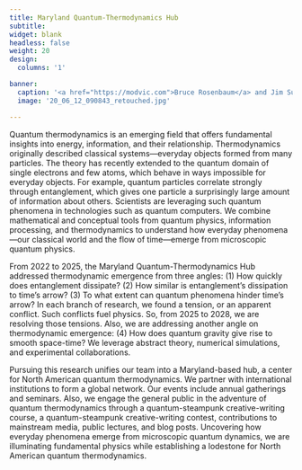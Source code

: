 ```yaml
---
title: Maryland Quantum-Thermodynamics Hub
subtitle:
widget: blank
headless: false
weight: 20
design:
  columns: '1'

banner:
  caption: '<a href="https://modvic.com">Bruce Rosenbaum</a> and Jim Su'
  image: '20_06_12_090843_retouched.jpg'

---
```


Quantum thermodynamics is an emerging field that offers fundamental
insights into energy, information, and their relationship. Thermodynamics
originally described classical systems—everyday objects formed from
many particles. The theory has recently extended to the quantum domain
of single electrons and few atoms, which behave in ways impossible for
everyday objects. For example, quantum particles correlate strongly
through entanglement, which gives one particle a surprisingly large amount
of information about others. Scientists are leveraging such quantum
phenomena in technologies such as quantum computers. We combine
mathematical and conceptual tools from quantum physics, information
processing, and thermodynamics to understand how everyday phenomena
—our classical world and the flow of time—emerge from microscopic
quantum physics.

From 2022 to 2025, the Maryland Quantum-Thermodynamics Hub
addressed thermodynamic emergence from three angles: (1) How quickly
does entanglement dissipate? (2) How similar is entanglement’s dissipation
to time’s arrow? (3) To what extent can quantum phenomena hinder time’s
arrow? In each branch of research, we found a tension, or an apparent
conflict. Such conflicts fuel physics. So, from 2025 to 2028, we are
resolving those tensions. Also, we are addressing another angle on
thermodynamic emergence: (4) How does quantum gravity give rise to
smooth space-time? We leverage abstract theory, numerical simulations,
and experimental collaborations.

Pursuing this research unifies our team into a Maryland-based hub, a
center for North American quantum thermodynamics. We partner with
international institutions to form a global network. Our events include
annual gatherings and seminars. Also, we engage the general public in the
adventure of quantum thermodynamics through a quantum-steampunk
creative-writing course, a quantum-steampunk creative-writing contest,
contributions to mainstream media, public lectures, and blog posts.
Uncovering how everyday phenomena emerge from microscopic quantum
dynamics, we are illuminating fundamental physics while establishing a
lodestone for North American quantum thermodynamics.